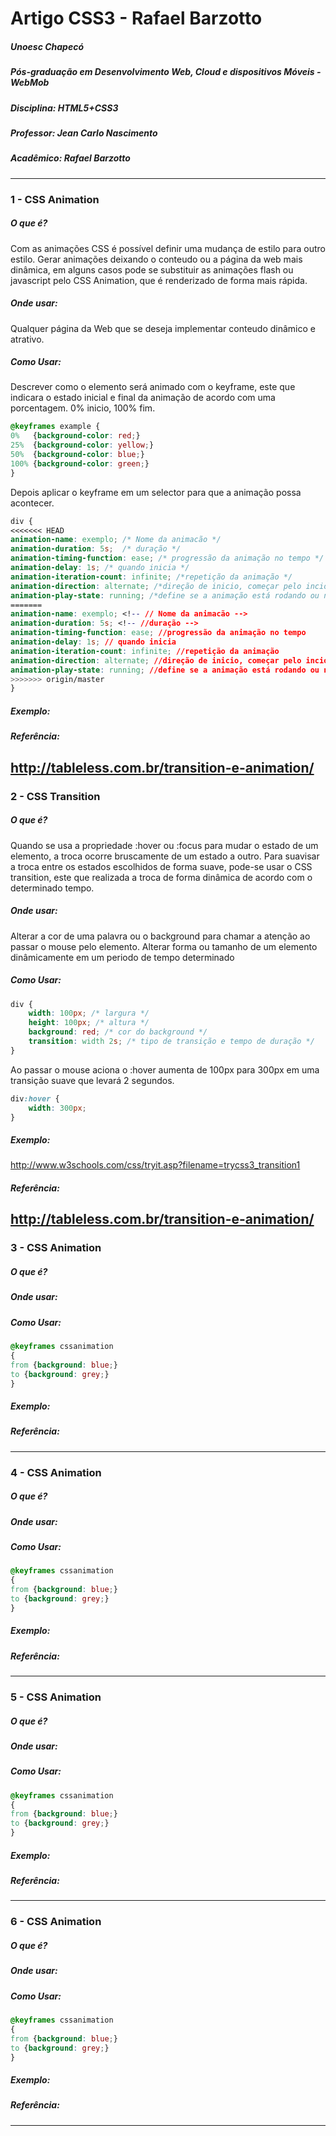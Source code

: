 # Artigo CSS3 - Rafael Barzotto

##### Unoesc Chapecó
##### Pós-graduação em Desenvolvimento Web, Cloud e dispositivos Móveis - WebMob
##### Disciplina: HTML5+CSS3
##### Professor: Jean Carlo Nascimento
##### Acadêmico: Rafael Barzotto
----------------
### 1 - CSS Animation

##### O que é?
Com as animações CSS é possível definir uma mudança de estilo para outro estilo.
Gerar animações deixando o conteudo ou a página da web mais dinâmica, em alguns casos
pode se substituir as animações flash ou javascript pelo CSS Animation, que é renderizado de forma mais rápida.


##### Onde usar:
Qualquer página da Web que se deseja implementar conteudo dinâmico e atrativo.

##### Como Usar:
Descrever como o elemento será animado com o keyframe, este que indicara o estado inicial e final da animação de acordo
com uma porcentagem. 0% inicio, 100% fim.

```css
@keyframes example {
0%   {background-color: red;}
25%  {background-color: yellow;}
50%  {background-color: blue;}
100% {background-color: green;}
}
```

Depois aplicar o keyframe em um selector para que a animação possa acontecer.

```css
div {
<<<<<<< HEAD
animation-name: exemplo; /* Nome da animacão */
animation-duration: 5s;  /* duração */
animation-timing-function: ease; /* progressão da animação no tempo */
animation-delay: 1s; /* quando inicia */
animation-iteration-count: infinite; /*repetição da animação */
animation-direction: alternate; /*direção de inicio, começar pelo incio ou pelo final */
animation-play-state: running; /*define se a animação está rodando ou nao */
=======
animation-name: exemplo; <!-- // Nome da animacão -->
animation-duration: 5s; <!-- //duração -->
animation-timing-function: ease; //progressão da animação no tempo
animation-delay: 1s; // quando inicia
animation-iteration-count: infinite; //repetição da animação
animation-direction: alternate; //direção de inicio, começar pelo incio ou pelo final 
animation-play-state: running; //define se a animação está rodando ou nao
>>>>>>> origin/master
}
```

##### Exemplo:

##### Referência:

http://tableless.com.br/transition-e-animation/
----------------
### 2 - CSS Transition

##### O que é?
Quando se usa a propriedade :hover ou :focus para mudar o estado de um elemento, a troca ocorre bruscamente
de um estado a outro.
Para suavisar a troca entre os estados escolhidos de forma suave, pode-se usar o CSS transition, este que realizada 
a troca de forma dinâmica de acordo com o determinado tempo.

##### Onde usar:
Alterar a cor de uma palavra ou o background para chamar a atenção ao passar o mouse pelo elemento.
Alterar forma ou tamanho de um elemento dinâmicamente em um periodo de tempo determinado

##### Como Usar:

```css
div {
    width: 100px; /* largura */
    height: 100px; /* altura */
    background: red; /* cor do background */
    transition: width 2s; /* tipo de transição e tempo de duração */
}
```

Ao passar o mouse aciona o :hover aumenta de 100px para 300px em uma transição suave que levará 2 segundos.

```css
div:hover {
    width: 300px;
}
```
##### Exemplo:

http://www.w3schools.com/css/tryit.asp?filename=trycss3_transition1

##### Referência:

http://tableless.com.br/transition-e-animation/
----------------
### 3 - CSS Animation

##### O que é?

##### Onde usar:

##### Como Usar:

```css
@keyframes cssanimation
{
from {background: blue;}
to {background: grey;}
}
```

##### Exemplo:

##### Referência:
----------------
### 4 - CSS Animation

##### O que é?

##### Onde usar:

##### Como Usar:

```css
@keyframes cssanimation
{
from {background: blue;}
to {background: grey;}
}
```

##### Exemplo:

##### Referência:
----------------
### 5 - CSS Animation

##### O que é?

##### Onde usar:

##### Como Usar:

```css
@keyframes cssanimation
{
from {background: blue;}
to {background: grey;}
}
```

##### Exemplo:

##### Referência:
----------------
### 6 - CSS Animation

##### O que é?

##### Onde usar:

##### Como Usar:

```css
@keyframes cssanimation
{
from {background: blue;}
to {background: grey;}
}
```

##### Exemplo:

##### Referência:
----------------


